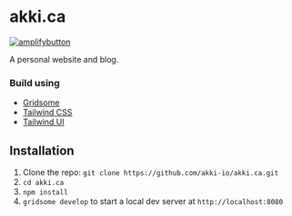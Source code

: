 # akki.ca

[![amplifybutton](https://oneclick.amplifyapp.com/button.svg)](https://console.aws.amazon.com/amplify/home#/deploy?repo=https://github.com/akki-io/akki.ca)

A personal website and blog.

### Build using

- [Gridsome](https://gridsome.org/)
- [Tailwind CSS](https://tailwindcss.com/)
- [Tailwind UI](https://tailwindui.com/)

## Installation

1. Clone the repo: `git clone https://github.com/akki-io/akki.ca.git`
1. `cd akki.ca`
1. `npm install`
1. `gridsome develop` to start a local dev server at `http://localhost:8080`


